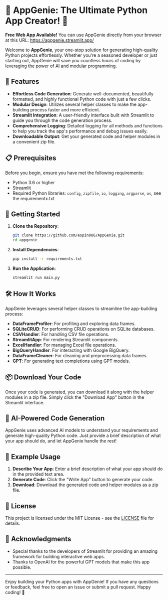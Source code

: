 # 🚀 AppGenie: The Ultimate Python App Creator! 🚀

**Free Web App Available!** You can use AppGenie directly from your browser at this URL: https://appgenie.streamlit.app/

Welcome to **AppGenie**, your one-stop solution for generating high-quality Python projects effortlessly. Whether you're a seasoned developer or just starting out, AppGenie will save you countless hours of coding by leveraging the power of AI and modular programming. 

## 🌟 Features

- **Effortless Code Generation**: Generate well-documented, beautifully formatted, and highly functional Python code with just a few clicks.
- **Modular Design**: Utilizes several helper classes to make the app-building process faster and more efficient.
- **Streamlit Integration**: A user-friendly interface built with Streamlit to guide you through the code generation process.
- **Comprehensive Logging**: Detailed logging for all methods and functions to help you track the app's performance and debug issues easily.
- **Downloadable Output**: Get your generated code and helper modules in a convenient zip file.

## 📋 Prerequisites

Before you begin, ensure you have met the following requirements:

- Python 3.6 or higher
- Streamlit
- Required Python libraries: `config`, `zipfile`, `io`, `logging`, `argparse`, `os`, see the requirementx.txt

## 🚀 Getting Started

1. **Clone the Repository**:
   ```sh
   git clone https://github.com/espin086/AppGenie.git
   cd appgenie
   ```

2. **Install Dependencies**:
   ```sh
   pip install -r requirements.txt
   ```

3. **Run the Application**:
   ```sh
   streamlit run main.py
   ```

## 🛠️ How It Works

AppGenie leverages several helper classes to streamline the app-building process:

- **DataFrameProfiler**: For profiling and exploring data frames.
- **SQLiteCRUD**: For performing CRUD operations on SQLite databases.
- **CSVHandler**: For handling CSV file operations.
- **StreamlitApp**: For rendering Streamlit components.
- **ExcelHandler**: For managing Excel file operations.
- **BigQueryHandler**: For interacting with Google BigQuery.
- **DataFrameCleaner**: For cleaning and preprocessing data frames.
- **GPT**: For generating text completions using GPT models.

## 📦 Download Your Code

Once your code is generated, you can download it along with the helper modules in a zip file. Simply click the "Download App" button in the Streamlit interface.

## 🤖 AI-Powered Code Generation

AppGenie uses advanced AI models to understand your requirements and generate high-quality Python code. Just provide a brief description of what your app should do, and let AppGenie handle the rest!

## 📝 Example Usage

1. **Describe Your App**: Enter a brief description of what your app should do in the provided text area.
2. **Generate Code**: Click the "Write App" button to generate your code.
3. **Download**: Download the generated code and helper modules as a zip file.

## 📄 License

This project is licensed under the MIT License - see the [LICENSE](LICENSE) file for details.

## 🙌 Acknowledgments

- Special thanks to the developers of Streamlit for providing an amazing framework for building interactive web apps.
- Thanks to OpenAI for the powerful GPT models that make this app possible.

---

Enjoy building your Python apps with AppGenie! If you have any questions or feedback, feel free to open an issue or submit a pull request. Happy coding! 🚀